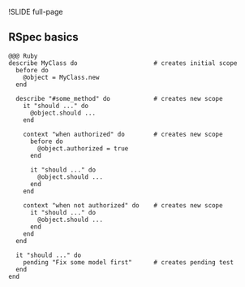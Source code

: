 !SLIDE full-page

## RSpec basics ##

    @@@ Ruby
    describe MyClass do                     # creates initial scope
      before do
        @object = MyClass.new  
      end
      
      describe "#some_method" do            # creates new scope
        it "should ..." do
          @object.should ...
        end
        
        context "when authorized" do        # creates new scope
          before do
            @object.authorized = true
          end
          
          it "should ..." do
            @object.should ...
          end
        end
        
        context "when not authorized" do    # creates new scope
          it "should ..." do
            @object.should ...
          end
        end
      end
      
      it "should ..." do
        pending "Fix some model first"      # creates pending test
      end
    end